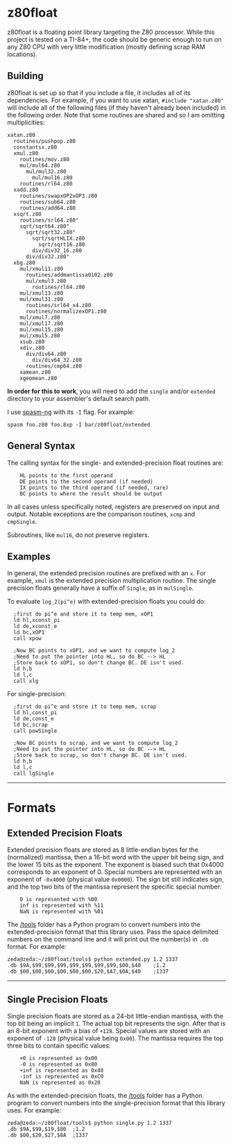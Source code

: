 # z80float
z80float is a floating point library targeting the Z80 processor. While this
project is tested on a TI-84+, the code should be generic enough to run on any
Z80 CPU with very little modification (mostly defining scrap RAM locations).

## Building
z80float is set up so that if you include a file, it includes all of its
dependencies. For example, if you want to use xatan, `#include "xatan.z80"` will
include all of the following files (if they haven't already been included) in
the following order. Note that some routines are shared and so I am omitting
multiplicities:
```
xatan.z80
  routines/pushpop.z80
  constantsx.z80
  xmul.z80
    routines/mov.z80
    mul/mul64.z80
      mul/mul32.z80
        mul/mul16.z80
    routines/rl64.z80
  xadd.z80
    routines/swapxOP2xOP3.z80
    routines/sub64.z80
    routines/add64.z80
  xsqrt.z80
    routines/srl64.z80"
    sqrt/sqrt64.z80"
      sqrt/sqrt32.z80"
        sqrt/sqrtHLIX.z80
          sqrt/sqrt16.z80
        div/div32_16.z80
      div/div32.z80"
  xbg.z80
    mul/xmul11.z80
      routines/addmantissa0102.z80
      mul/xmul3.z80
        routines/rl64.z80
    mul/xmul13.z80
    mul/xmul31.z80
      routines/srl64_x4.z80
      routines/normalizexOP1.z80
    mul/xmul7.z80
    mul/xmul17.z80
    mul/xmul15.z80
    mul/xmul5.z80
    xsub.z80
    xdiv.z80
      div/div64.z80
        div/div64_32.z80
      routines/cmp64.z80
    xamean.z80
    xgeomean.z80  
```
**In order for this to work**, you will need to add the `single` and/or
`extended` directory to your assembler's default search path.

I use [spasm-ng](https://github.com/alberthdev/spasm-ng) with its `-I` flag. For
example:

```
spasm foo.z80 foo.8xp -I bar/z80float/extended
```

## General Syntax
The calling syntax for the single- and extended-precision float routines are:
```
    HL points to the first operand
    DE points to the second operand (if needed)
    IX points to the third operand (if needed, rare)
    BC points to where the result should be output
```
In all cases unless specifically noted, registers are preserved on input and
output. Notable exceptions are the comparison routines, `xcmp` and `cmpSingle`.

Subroutines, like `mul16`, do not preserve registers.

## Examples
In general, the extended precision routines are prefixed with an `x`. For
example, `xmul` is the extended precision multiplication routine. The single
precision floats generally have a suffix of `Single`, as in `mulSingle`.

To evaluate `log_2(pi^e)` with extended-precision floats you could do:
```
  ;first do pi^e and store it to temp mem, xOP1
  ld hl,xconst_pi
  ld de,xconst_e
  ld bc,xOP1
  call xpow

  ;Now BC points to xOP1, and we want to compute log_2
  ;Need to put the pointer into HL, so do BC --> HL
  ;Store back to xOP1, so don't change BC. DE isn't used.
  ld h,b
  ld l,c
  call xlg
```

For single-precision:
```
  ;first do pi^e and store it to temp mem, scrap
  ld hl,const_pi
  ld de,const_e
  ld bc,scrap
  call powSingle

  ;Now BC points to scrap, and we want to compute log_2
  ;Need to put the pointer into HL, so do BC --> HL
  ;Store back to scrap, so don't change BC. DE isn't used.
  ld h,b
  ld l,c
  call lgSingle
```



---
# Formats
## Extended Precision Floats

Extended precision floats are stored as 8 little-endian bytes for the
(normalized) mantissa, then a 16-bit word with the upper bit being sign, and the
lower 15 bits as the exponent. The exponent is biased such that 0x4000
corresponds to an exponent of 0. Special numbers are represented with an
exponent of `-0x4000` (physical value `0x0000`). The sign bit still indicates
sign, and the top two bits of the mantissa represent the specific special
number:
```
    0 is represented with %00
    inf is represented with %11
    NaN is represented with %01
```

The [/tools](/tools) folder has a Python program to convert numbers into the
extended-precision format that this library uses. Pass the space delimited
numbers on the command line and it will print out the number(s) in `.db` format.
For example:
```
zeda@zeda:~/z80float/tools$ python extended.py 1.2 1337
.db $9A,$99,$99,$99,$99,$99,$99,$99,$00,$40    ;1.2
.db $00,$00,$00,$00,$00,$00,$20,$A7,$0A,$40    ;1337
```

---
## Single Precision Floats

Single precision floats are stored as a 24-bit little-endian mantissa, with the
top bit being an implicit `1`. The actual top bit represents the sign. After
that is an 8-bit exponent with a bias of `+128`. Special values are stored with
an exponent of `-128` (physical value being `0x00`). The mantissa requires the
top three bits to contain specific values:
```
    +0 is represented as 0x00
    -0 is represented as 0x80
    +inf is represented as 0x40
    -inf is represented as 0xC0
    NaN is represented as 0x20
```

As with the extended-precision floats, the [/tools](/tools) folder has a Python
program to convert numbers into the single-precision format that this library
uses. For example:
```
zeda@zeda:~/z80float/tools$ python single.py 1.2 1337
.db $9A,$99,$19,$80  ;1.2
.db $00,$20,$27,$8A  ;1337
```

